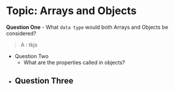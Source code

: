 # Topic: Arrays and Objects

**Question One**
    - What `data type` would both Arrays and Objects be considered?

>A : tkjs
- Question Two
    - What are the properties called in objects?
- Question Three
    - 